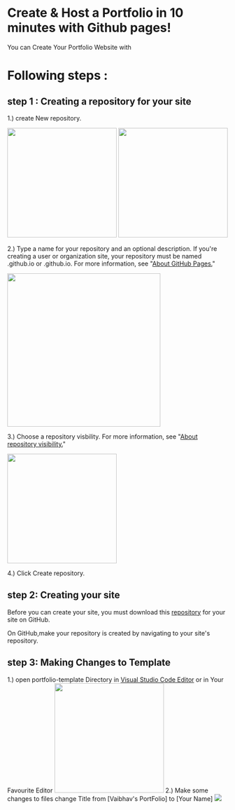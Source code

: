 # Create & Host a Portfolio in 10 minutes with Github pages!
You can Create Your Portfolio Website with 
# Following steps :
## step 1 : Creating a repository for your site
1.) create New repository.

<img src="https://help.github.com/assets/images/help/repository/repo-create.png" width="250"/>
<img src="https://help.github.com/assets/images/help/repository/create-repository-owner.png" width="250"/>

2.) Type a name for your repository and an optional description. If you're creating a user or organization site, your repository must be named <user>.github.io or <organization>.github.io. For more information, see "[About GitHub Pages.](https://help.github.com/en/articles/about-github-pages#types-of-github-pages-sites)"
  
  <img src="https://help.github.com/assets/images/help/pages/create-repository-name-pages.png" width="350">
  
3.) Choose a repository visbility. For more information, see "[About repository visibility.](https://help.github.com/en/github/creating-cloning-and-archiving-repositories/about-repository-visibility)"

  <img src="https://help.github.com/assets/images/help/repository/create-repository-public-private.png" width="250"/>
  
4.) Click Create repository.
  
## step 2: Creating your site
Before you can create your site, you must download this [repository](https://github.com/vaibhavhariaramani/Portfolio-template/archive/master.zip) for your site on GitHub. 

On GitHub,make your repository is created by navigating to your site's repository.

## step 3: Making Changes to Template
1.) open portfolio-template Directory in [Visual Studio Code Editor](https://code.visualstudio.com/download) or in Your Favourite Editor
<img src="https://github.com/vaibhavhariaramani/Portfolio-template/blob/master/images/img1.png" width="250"/>
2.) Make some changes to files
change Title from [Vaibhav's PortFolio] to [Your Name]
<img src="https://github.com/vaibhavhariaramani/Portfolio-template/blob/master/images/img2.png">
